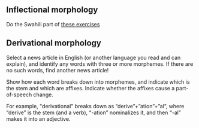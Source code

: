 Inflectional morphology
-----------------------

Do the Swahili part of [these exercises](http://pluto.huji.ac.il/~msyfalk/WordStructure/MorphExx.pdf)

Derivational morphology
-----------------------

Select a news article in English (or another language you read and can explain), and identify any words with three or more morphemes. If there are no such words, find another news article!

Show how each word breaks down into morphemes, and indicate which is the stem and which are affixes. Indicate whether the affixes cause a part-of-speech change.

For example, "derivational" breaks down as “derive”+”ation”+”al”,
where “derive” is the stem (and a verb), “-ation” nominalizes it, and
then “-al” makes it into an adjective.

